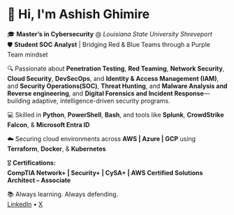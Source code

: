 # 👋 Hi, I'm Ashish Ghimire  

🎓 **Master’s in Cybersecurity** @ *Louisiana State University Shreveport*  
🛡️ **Student SOC Analyst** | Bridging Red & Blue Teams through a Purple Team mindset  

🔍 Passionate about **Penetration Testing**, **Red Teaming**, **Network Security**, **Cloud Security**, **DevSecOps**, and **Identity & Access Management (IAM)**, and **Security Operations(SOC)**, **Threat Hunting**, and **Malware Analysis and Reverse engineering**, and **Digital Forensics and Incident Response**— building adaptive, intelligence-driven security programs.  

💻 Skilled in **Python**, **PowerShell**, **Bash**, and tools like **Splunk**, **CrowdStrike Falcon**, & **Microsoft Entra ID**  

☁️ Securing cloud environments across **AWS | Azure | GCP** using **Terraform**, **Docker**, & **Kubernetes**  

🎖️ **Certifications:**  
**CompTIA Network+ | Security+ | CySA+ | AWS Certified Solutions Architect – Associate**  

📚 Always learning. Always defending.  
[LinkedIn](https://www.linkedin.com/in/ashish-ghimire-96755b179/) • [X](https://x.com/PingAshish)
